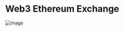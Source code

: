 # Web3 Ethereum Exchange

![image](https://user-images.githubusercontent.com/39880364/148791256-9ee62080-a957-4d6e-9526-2dad411f43d9.png)
